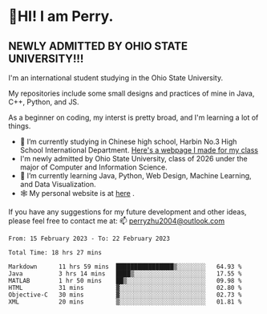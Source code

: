 # 🌄HI! I am Perry. <br> #
## NEWLY ADMITTED BY OHIO STATE UNIVERSITY!!! ##  
I'm an international student studying in the Ohio State University. <br>

My repositories include some small designs and practices of mine in Java, C++, Python, and JS. <br>

As a beginner on coding, my interst is pretty broad, and I'm learning a lot of things. <br>
- 🔭 I’m currently studying in Chinese high school, Harbin No.3 High School International Department. [Here's a webpage I made for my class](https://perry2004.github.io/weirdos/)
- I'm newly admitted by Ohio State University, class of 2026 under the major of Computer and Information Science. 
- 🌱 I’m currently learning Java, Python, Web Design, Machine Learning, and Data Visualization. 
- 🕸️ My personal website is at <a href="https://zhu-yp.cn">here</a> .  

If you have any suggestions for my future development and other ideas, please feel free to contact me at: 📫 [perryzhu2004@outlook.com](mailto:perryzhu2004@outlook.com)

<!--START_SECTION:waka-->

```text
From: 15 February 2023 - To: 22 February 2023

Total Time: 18 hrs 27 mins

Markdown      11 hrs 59 mins  ████████████████▒░░░░░░░░   64.93 %
Java          3 hrs 14 mins   ████▒░░░░░░░░░░░░░░░░░░░░   17.55 %
MATLAB        1 hr 50 mins    ██▒░░░░░░░░░░░░░░░░░░░░░░   09.98 %
HTML          31 mins         ▓░░░░░░░░░░░░░░░░░░░░░░░░   02.80 %
Objective-C   30 mins         ▓░░░░░░░░░░░░░░░░░░░░░░░░   02.73 %
XML           20 mins         ▒░░░░░░░░░░░░░░░░░░░░░░░░   01.81 %
```

<!--END_SECTION:waka-->